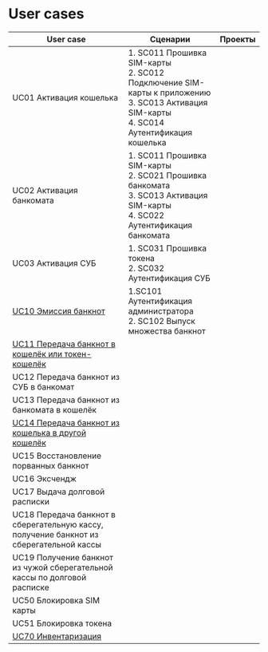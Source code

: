 # User cases


| User case | Сценарии | Проекты |
| ---------- | -------- | ---------- |
| UC01 Активация кошелька | 1. SC011 Прошивка SIM-карты <br> 2. SС012 Подключение SIM-карты к приложению <br> 3. SC013 Активация SIM-карты <br/> 4. SC014 Аутентификация кошелька
| UC02 Активация банкомата | 1. SC011 Прошивка SIM-карты <br> 2. SC021 Прошивка банкомата <br> 3. SC013 Активация SIM-карты <br> 4. SC022 Аутентификация банкомата|
| UC03 Активация СУБ | 1. SC031 Прошивка токена <br> 2. SC032 Аутентификация СУБ| 
| [UC10 Эмиссия банкнот](uc10.md) | 1.SC101 Аутентификация администратора <br> 2. SC102 Выпуск множества банкнот| 
| [UC11 Передача банкнот в кошелёк или токен-кошелёк](uc11.md) | |
| UC12 Передача банкнот из СУБ в банкомат | |
| UC13 Передача банкнот из банкомата в кошелёк | |
| [UC14 Передача банкнот из кошелька в другой кошелёк](uc14.md) | |
| UC15 Восстановление порванных банкнот | |
| UC16 Эксчендж | |
| UC17 Выдача долговой расписки | |
| UC18 Передача банкнот в сберегательную кассу, получение банкнот из сберегательной кассы | |
| UC19 Получение банкнот из чужой сберегательной кассы по долговой расписке| |
| UC50 Блокировка SIM карты | |
| UC51 Блокировка токена | |
| [UC70 Инвентаризация](uc70.md) | |